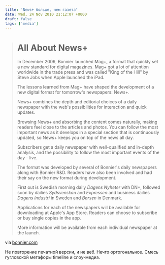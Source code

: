 ```yaml
---
title: 'News+ больше, чем газета'
date: Wed, 24 Nov 2010 21:12:07 +0000
draft: false
tags: ['media']
---
```


> All About News+
> ===============
> 
> In December 2009, Bonnier launched Mag+, a format that quickly set a new standard for digital magazines. Mag+ got a lot of attention worldwide in the trade press and was called "King of the Hill" by Steve Jobs when Apple launched the iPad.
> 
> The lessons learned from Mag+ have shaped the development of a new digital format for tomorrow's newspapers: News+.
> 
> News+ combines the depth and editorial choices of a daily newspaper with the web's possibilities for interaction and quick updates.
> 
> Browsing News+ and absorbing the content comes naturally, making readers feel close to the articles and photos. You can follow the most important news as it develops in a special section that is continuously updated, so News+ keeps you on top of the news all day.
> 
> Subscribers get a daily newspaper with well-qualified and in-depth analysis, and the possibility to follow the most important events of the day - live.
> 
> The format was developed by several of Bonnier's daily newspapers along with Bonnier R&D. Readers have also been involved and had their say on the new format during development.
> 
> First out is Swedish morning daily _Dagens Nyheter_ with DN+, followed soon by dailies _Sydsvenskan_ and _Expressen_ and business dailies _Dagens Industri_ in Sweden and _Børsen_ in Denmark.
> 
> Applications for each of the newspapers will be available for downloading at Apple's App Store. Readers can choose to subscribe or buy single copies in the app.
> 
> More information will be available from each individual newspaper at the launch.

via [bonnier.com](http://www.bonnier.com/newsplus)

Не повторение печатной версии, и не веб. Нечто ортогональное. Смесь гугловской метафоры timeline и слоу-медиа.